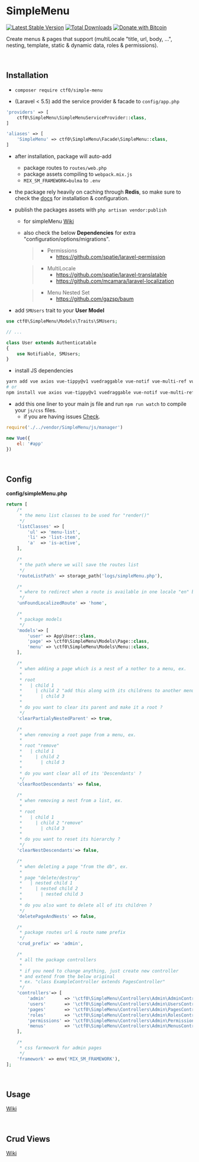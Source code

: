 # SimpleMenu

[![Latest Stable Version](https://img.shields.io/packagist/v/ctf0/simple-menu.svg)](https://packagist.org/packages/ctf0/simple-menu) [![Total Downloads](https://img.shields.io/packagist/dt/ctf0/simple-menu.svg)](https://packagist.org/packages/ctf0/simple-menu)
[![Donate with Bitcoin](https://en.cryptobadges.io/badge/micro/16ri7Hh848bw7vxbEevKHFuHXLmsV8Vc9L)](https://en.cryptobadges.io/donate/16ri7Hh848bw7vxbEevKHFuHXLmsV8Vc9L)

Create menus & pages that support (multiLocale "title, url, body, ...", nesting, template, static & dynamic data, roles & permissions).

<br>

## Installation

- `composer require ctf0/simple-menu`

- (Laravel < 5.5) add the service provider & facade to `config/app.php`

```php
'providers' => [
    ctf0\SimpleMenu\SimpleMenuServiceProvider::class,
]

'aliases' => [
    'SimpleMenu' => ctf0\SimpleMenu\Facade\SimpleMenu::class,
]
```

- after installation, package will auto-add
    + package routes to `routes/web.php`
    + package assets compiling to `webpack.mix.js`
    + `MIX_SM_FRAMEWORK=bulma` to `.env`

- the package rely heavily on caching through **Redis**, so make sure to check the [docs](https://laravel.com/docs/5.4/redis) for installation & configuration.

- publish the packages assets with `php artisan vendor:publish`
    - for simpleMenu [Wiki](https://github.com/ctf0/simple-menu/wiki/Publish)
    - also check the below **Dependencies** for extra "configuration/options/migrations".
        > - Permissions
        >   - https://github.com/spatie/laravel-permission

        > - MultiLocale
        >   - https://github.com/spatie/laravel-translatable
        >   - https://github.com/mcamara/laravel-localization

        > - Menu Nested Set
        >   - https://github.com/gazsp/baum

- add `SMUsers` trait to your **User Model**

```php
use ctf0\SimpleMenu\Models\Traits\SMUsers;

// ...

class User extends Authenticatable
{
    use Notifiable, SMUsers;
}
```

- install JS dependencies

```bash
yarn add vue axios vue-tippy@v1 vuedraggable vue-notif vue-multi-ref vue-awesome list.js
# or
npm install vue axios vue-tippy@v1 vuedraggable vue-notif vue-multi-ref vue-awesome list.js --save
```

- add this one liner to your main js file and run `npm run watch` to compile your `js/css` files.
    + if you are having issues [Check](https://ctf0.wordpress.com/2017/09/12/laravel-mix-es6/).

```js
require('./../vendor/SimpleMenu/js/manager')

new Vue({
    el: '#app'
})
```

<br>

## Config
**config/simpleMenu.php**

```php
return [
    /*
     * the menu list classes to be used for "render()"
     */
    'listClasses' => [
        'ul' => 'menu-list',
        'li' => 'list-item',
        'a'  => 'is-active',
    ],

    /*
     * the path where we will save the routes list
     */
    'routeListPath' => storage_path('logs/simpleMenu.php'),

    /*
     * where to redirect when a route is available in one locale "en" but not in another "fr" ?
     */
    'unFoundLocalizedRoute' => 'home',

    /*
     * package models
     */
    'models'=> [
        'user' => App\User::class,
        'page' => \ctf0\SimpleMenu\Models\Page::class,
        'menu' => \ctf0\SimpleMenu\Models\Menu::class,
    ],

    /*
     * when adding a page which is a nest of a nother to a menu, ex.
     *
     * root
     *   | child 1
     *     | child 2 "add this along with its childrens to another menu"
     *       | child 3
     *
     * do you want to clear its parent and make it a root ?
     */
    'clearPartialyNestedParent' => true,

    /*
     * when removing a root page from a menu, ex.
     *
     * root "remove"
     *   | child 1
     *     | child 2
     *       | child 3
     *
     * do you want clear all of its 'Descendants' ?
     */
    'clearRootDescendants' => false,

    /*
     * when removing a nest from a list, ex.
     *
     * root
     *   | child 1
     *     | child 2 "remove"
     *       | child 3
     *
     * do you want to reset its hierarchy ?
     */
    'clearNestDescendants'=> false,

    /*
     * when deleting a page "from the db", ex.
     *
     * page "delete/destroy"
     *   | nested child 1
     *     | nested child 2
     *       | nested child 3
     *
     * do you also want to delete all of its children ?
     */
    'deletePageAndNests' => false,

    /*
     * package routes url & route name prefix
     */
    'crud_prefix' => 'admin',

    /*
     * all the package controllers
     *
     * if you need to change anything, just create new controller
     * and extend from the below original
     * ex. "class ExampleController extends PagesController"
     */
    'controllers'=> [
        'admin'       => '\ctf0\SimpleMenu\Controllers\Admin\AdminController@index',
        'users'       => '\ctf0\SimpleMenu\Controllers\Admin\UsersController',
        'pages'       => '\ctf0\SimpleMenu\Controllers\Admin\PagesController',
        'roles'       => '\ctf0\SimpleMenu\Controllers\Admin\RolesController',
        'permissions' => '\ctf0\SimpleMenu\Controllers\Admin\PermissionsController',
        'menus'       => '\ctf0\SimpleMenu\Controllers\Admin\MenusController',
    ],

    /*
     * css farmework for admin pages
     */
    'framework' => env('MIX_SM_FRAMEWORK'),
];
```

<br>

## Usage
[Wiki](https://github.com/ctf0/simple-menu/wiki/Usage)

<br>

## Crud Views
[Wiki](https://github.com/ctf0/SimpleMenu/wiki/Crud-Views)
